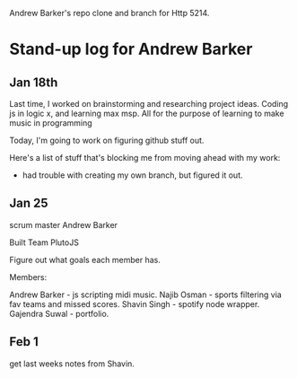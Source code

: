 Andrew Barker's repo clone and branch for Http 5214.

# Stand-up log for Andrew Barker

## Jan 18th

Last time, I worked on brainstorming and researching project ideas. Coding js in logic x, 
and learning max msp. All for the purpose of learning to make music in programming

Today, I'm going to work on figuring github stuff out.

Here's a list of stuff that's blocking me from moving ahead with my work:

- had trouble with creating my own branch, but figured it out.

## Jan 25

scrum master Andrew Barker

Built Team PlutoJS

Figure out what goals each member has.

Members:

Andrew Barker - js scripting midi music.
Najib Osman - sports filtering via fav teams and missed scores.
Shavin Singh - spotify node wrapper.
Gajendra Suwal - portfolio.


## Feb 1

get last weeks notes from Shavin.




